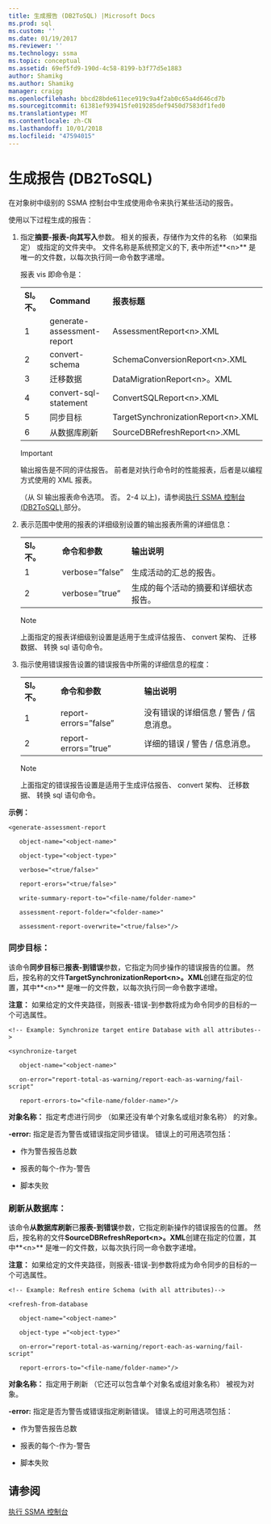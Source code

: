 ```yaml
---
title: 生成报告 (DB2ToSQL) |Microsoft Docs
ms.prod: sql
ms.custom: ''
ms.date: 01/19/2017
ms.reviewer: ''
ms.technology: ssma
ms.topic: conceptual
ms.assetid: 69ef5fd9-190d-4c58-8199-b3f77d5e1883
author: Shamikg
ms.author: Shamikg
manager: craigg
ms.openlocfilehash: bbcd28bde611ece919c9a4f2ab0c65a4d646cd7b
ms.sourcegitcommit: 61381ef939415fe019285def9450d7583df1fed0
ms.translationtype: MT
ms.contentlocale: zh-CN
ms.lasthandoff: 10/01/2018
ms.locfileid: "47594015"
---
```

# <a name="generating-reports-db2tosql"></a>生成报告 (DB2ToSQL)
在对象树中级别的 SSMA 控制台中生成使用命令来执行某些活动的报告。  
  
使用以下过程生成的报告：  
  
1.  指定**摘要-报表-向其写入**参数。 相关的报表，存储作为文件的名称 （如果指定） 或指定的文件夹中。 文件名称是系统预定义的下, 表中所述**&lt;n&gt;** 是唯一的文件数，以每次执行同一命令数字递增。  
  
    报表 vis 即命令是：  
  
    ||||  
    |-|-|-|  
    |**Sl。不。**|**Command**|**报表标题**|  
    |1|generate-assessment-report|AssessmentReport&lt;n&gt;.XML|  
    |2|convert-schema|SchemaConversionReport&lt;n&gt;.XML|  
    |3|迁移数据|DataMigrationReport&lt;n&gt;。XML|  
    |4|convert-sql-statement|ConvertSQLReport&lt;n&gt;.XML|  
    |5|同步目标|TargetSynchronizationReport&lt;n&gt;.XML|  
    |6|从数据库刷新|SourceDBRefreshReport&lt;n&gt;.XML|  
  
    > [!IMPORTANT]  
    > 输出报告是不同的评估报告。 前者是对执行命令时的性能报表，后者是以编程方式使用的 XML 报表。  
  
    （从 Sl 输出报表命令选项。 否。 2-4 以上)，请参阅[执行 SSMA 控制台&#40;DB2ToSQL&#41; ](../../ssma/db2/executing-the-ssma-console-db2tosql.md)部分。  
  
2.  表示范围中使用的报表的详细级别设置的输出报表所需的详细信息：  
  
    ||||  
    |-|-|-|  
    |**Sl。不。**|**命令和参数**|**输出说明**|  
    |1|verbose=”false”|生成活动的汇总的报告。|  
    |2|verbose=”true”|生成的每个活动的摘要和详细状态报告。|  
  
    > [!NOTE]  
    > 上面指定的报表详细级别设置是适用于生成评估报告、 convert 架构、 迁移数据、 转换 sql 语句命令。  
  
3.  指示使用错误报告设置的错误报告中所需的详细信息的程度：  
  
    ||||  
    |-|-|-|  
    |**Sl。不。**|**命令和参数**|**输出说明**|  
    |1|report-errors=”false”|没有错误的详细信息 / 警告 / 信息消息。|  
    |2|report-errors=”true”|详细的错误 / 警告 / 信息消息。|  
  
    > [!NOTE]  
    > 上面指定的错误报告设置是适用于生成评估报告、 convert 架构、 迁移数据、 转换 sql 语句命令。  
  
**示例：**  
  
```  
<generate-assessment-report  
  
   object-name="<object-name>"  
  
   object-type="<object-type>"  
  
   verbose="<true/false>"  
  
   report-erors="<true/false>"  
  
   write-summary-report-to="<file-name/folder-name>"  
  
   assessment-report-folder="<folder-name>"  
  
   assessment-report-overwrite="<true/false>"/>  
```  
  
### <a name="synchronize-target"></a>同步目标：  
该命令**同步目标**已**报表-到错误**参数，它指定为同步操作的错误报告的位置。 然后，按名称的文件**TargetSynchronizationReport&lt;n&gt;。XML**创建在指定的位置，其中**&lt;n&gt;** 是唯一的文件数，以每次执行同一命令数字递增。  
  
**注意：** 如果给定的文件夹路径，则报表-错误-到参数将成为命令同步的目标的一个可选属性。  
  
```  
<!-- Example: Synchronize target entire Database with all attributes-->  
  
<synchronize-target  
  
   object-name="<object-name>"  
  
   on-error="report-total-as-warning/report-each-as-warning/fail-script"  
  
   report-errors-to="<file-name/folder-name>"/>  
```  
**对象名称：** 指定考虑进行同步 （如果还没有单个对象名或组对象名称） 的对象。  
  
**-error:** 指定是否为警告或错误指定同步错误。 错误上的可用选项包括：  
  
-   作为警告报告总数  
  
-   报表的每个-作为-警告  
  
-   脚本失败  
  
### <a name="refresh-from-database"></a>刷新从数据库：  
该命令**从数据库刷新**已**报表-到错误**参数，它指定刷新操作的错误报告的位置。 然后，按名称的文件**SourceDBRefreshReport&lt;n&gt;。XML**创建在指定的位置，其中**&lt;n&gt;** 是唯一的文件数，以每次执行同一命令数字递增。  
  
**注意：** 如果给定的文件夹路径，则报表-错误-到参数将成为命令同步的目标的一个可选属性。  
  
```  
<!-- Example: Refresh entire Schema (with all attributes)-->  
  
<refresh-from-database  
  
   object-name="<object-name>"  
  
   object-type ="<object-type>"  
  
   on-error="report-total-as-warning/report-each-as-warning/fail-script"  
  
   report-errors-to="<file-name/folder-name>"/>  
```  
**对象名称：** 指定用于刷新 （它还可以包含单个对象名或组对象名称） 被视为对象。  
  
**-error:** 指定是否为警告或错误指定刷新错误。 错误上的可用选项包括：  
  
-   作为警告报告总数  
  
-   报表的每个-作为-警告  
  
-   脚本失败  
  
## <a name="see-also"></a>请参阅  
[执行 SSMA 控制台](http://msdn.microsoft.com/en-us/ce63f633-067d-4f04-b8e9-e1abd7ec740b)  
  
